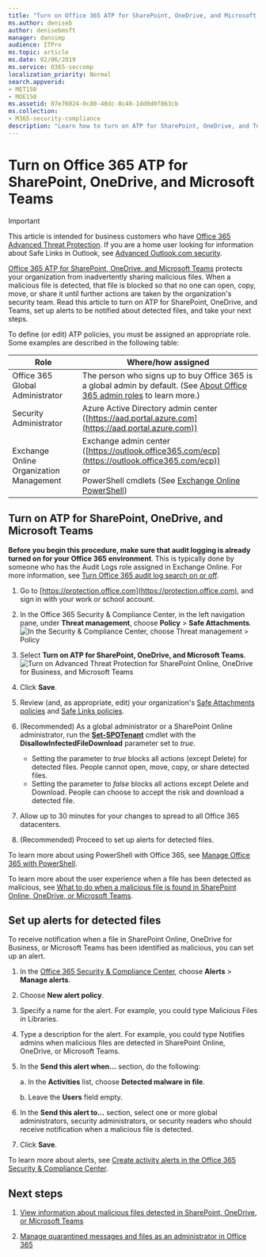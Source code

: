 ```yaml
---
title: "Turn on Office 365 ATP for SharePoint, OneDrive, and Microsoft Teams"
ms.author: deniseb
author: denisebmsft
manager: dansimp
audience: ITPro
ms.topic: article
ms.date: 02/06/2019
ms.service: O365-seccomp
localization_priority: Normal
search.appverid:
- MET150
- MOE150
ms.assetid: 07e76024-0c80-40dc-8c48-1dd0d0f863cb
ms.collection: 
- M365-security-compliance
description: "Learn how to turn on ATP for SharePoint, OneDrive, and Teams, including how to set alerts for detected files."
---
```


# Turn on Office 365 ATP for SharePoint, OneDrive, and Microsoft Teams

> [!IMPORTANT]
> This article is intended for business customers who have [Office 365 Advanced Threat Protection](office-365-atp.md). If you are a home user looking for information about Safe Links in Outlook, see [Advanced Outlook.com security](https://support.office.com/article/advanced-outlook-com-security-for-office-365-subscribers-882d2243-eab9-4545-a58a-b36fee4a46e2).

[Office 365 ATP for SharePoint, OneDrive, and Microsoft Teams](atp-for-spo-odb-and-teams.md) protects your organization from inadvertently sharing malicious files. When a malicious file is detected, that file is blocked so that no one can open, copy, move, or share it until further actions are taken by the organization's security team. Read this article to turn on ATP for SharePoint, OneDrive, and Teams, set up alerts to be notified about detected files, and take your next steps. 
  
To define (or edit) ATP policies, you must be assigned an appropriate role. Some examples are described in the following table:

|Role  |Where/how assigned  |
|---------|---------|
|Office 365 Global Administrator |The person who signs up to buy Office 365 is a global admin by default. (See [About Office 365 admin roles](https://docs.microsoft.com/office365/admin/add-users/about-admin-roles) to learn more.)         |
|Security Administrator |Azure Active Directory admin center ([https://aad.portal.azure.com](https://aad.portal.azure.com))|
|Exchange Online Organization Management |Exchange admin center ([https://outlook.office365.com/ecp](https://outlook.office365.com/ecp)) <br>or <br>  PowerShell cmdlets (See [Exchange Online PowerShell](https://docs.microsoft.com/powershell/exchange/exchange-online/exchange-online-powershell?view=exchange-ps)) |
  
## Turn on ATP for SharePoint, OneDrive, and Microsoft Teams

**Before you begin this procedure, make sure that audit logging is already turned on for your Office 365 environment**. This is typically done by someone who has the Audit Logs role assigned in Exchange Online. For more information, see [Turn Office 365 audit log search on or off](turn-audit-log-search-on-or-off.md).
  
1. Go to [https://protection.office.com](https://protection.office.com), and sign in with your work or school account.
    
2. In the Office 365 Security &amp; Compliance Center, in the left navigation pane, under **Threat management**, choose **Policy** \> **Safe Attachments**. <br/>![In the Security &amp; Compliance Center, choose Threat management \> Policy](media/08849c91-f043-4cd1-a55e-d440c86442f2.png)
  
3. Select **Turn on ATP for SharePoint, OneDrive, and Microsoft Teams**.<br/>![Turn on Advanced Threat Protection for SharePoint Online, OneDrive for Business, and Microsoft Teams](media/48cfaace-59cc-4e60-bf86-05ff6b99bdbf.png)
  
4. Click **Save**.
    
5. Review (and, as appropriate, edit) your organization's [Safe Attachments policies](set-up-atp-safe-attachments-policies.md) and [Safe Links policies](set-up-atp-safe-links-policies.md).
    
6. (Recommended) As a global administrator or a SharePoint Online administrator, run the **[Set-SPOTenant](https://docs.microsoft.com/powershell/module/sharepoint-online/Set-SPOTenant?view=sharepoint-ps)** cmdlet with the **DisallowInfectedFileDownload** parameter set to  *true*. <br/>
      - Setting the parameter to *true* blocks all actions (except Delete) for detected files. People cannot open, move, copy, or share detected files.
      - Setting the parameter to *false* blocks all actions except Delete and Download. People can choose to accept the risk and download a detected file.  
   
7. Allow up to 30 minutes for your changes to spread to all Office 365 datacenters.
    
8. (Recommended) Proceed to set up alerts for detected files.
    
To learn more about using PowerShell with Office 365, see [Manage Office 365 with PowerShell](https://docs.microsoft.com/office365/enterprise/powershell/manage-office-365-with-office-365-powershell). 

To learn more about the user experience when a file has been detected as malicious, see [What to do when a malicious file is found in SharePoint Online, OneDrive, or Microsoft Teams](https://support.office.com/article/01e902ad-a903-4e0f-b093-1e1ac0c37ad2). 
  
## Set up alerts for detected files

To receive notification when a file in SharePoint Online, OneDrive for Business, or Microsoft Teams has been identified as malicious, you can set up an alert.
  
1. In the [Office 365 Security &amp; Compliance Center](https://protection.office.com), choose **Alerts** \> **Manage alerts**.
    
2. Choose **New alert policy**.
    
3. Specify a name for the alert. For example, you could type Malicious Files in Libraries.
    
4. Type a description for the alert. For example, you could type Notifies admins when malicious files are detected in SharePoint Online, OneDrive, or Microsoft Teams.
    
5. In the **Send this alert when...** section, do the following: 
    
    a. In the **Activities** list, choose **Detected malware in file**.
    
    b. Leave the **Users** field empty. 
    
6. In the **Send this alert to...** section, select one or more global administrators, security administrators, or security readers who should receive notification when a malicious file is detected. 
    
7. Click **Save**.
    
To learn more about alerts, see [Create activity alerts in the Office 365 Security &amp; Compliance Center](create-activity-alerts.md). 
  
## Next steps

1. [View information about malicious files detected in SharePoint, OneDrive, or Microsoft Teams](malicious-files-detected-in-spo-odb-or-teams.md)
    
2. [Manage quarantined messages and files as an administrator in Office 365](manage-quarantined-messages-and-files.md)
    

  

